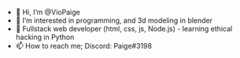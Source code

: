 - 👋 Hi, I’m @VioPaige
- 👀 I’m interested in programming, and 3d modeling in blender
- 🌱 Fullstack web developer (html, css, js, Node.js) - learning ethical hacking in Python
- 📫 How to reach me; Discord: Paige#3198

<!---
VioPaige/VioPaige is a ✨ special ✨ repository because its `README.md` (this file) appears on your GitHub profile.
You can click the Preview link to take a look at your changes.
--->
